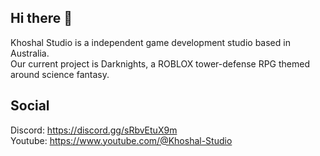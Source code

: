 ## Hi there 👋
Khoshal Studio is a independent game development studio based in Australia. 
<br>
Our current project is Darknights, a ROBLOX tower-defense RPG themed around science fantasy.

## Social 
Discord: https://discord.gg/sRbvEtuX9m
<br>
Youtube: https://www.youtube.com/@Khoshal-Studio

<!--

**Here are some ideas to get you started:**

🙋‍♀️ A short introduction - what is your organization all about?
🌈 Contribution guidelines - how can the community get involved?
👩‍💻 Useful resources - where can the community find your docs? Is there anything else the community should know?
🍿 Fun facts - what does your team eat for breakfast?
🧙 Remember, you can do mighty things with the power of [Markdown](https://docs.github.com/github/writing-on-github/getting-started-with-writing-and-formatting-on-github/basic-writing-and-formatting-syntax)
-->
